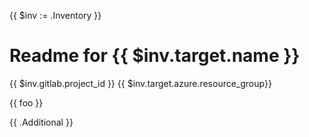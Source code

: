 {{ $inv := .Inventory }}

# Readme for {{ $inv.target.name }}

{{ $inv.gitlab.project_id }}
{{ $inv.target.azure.resource_group}}

{{ foo }}

{{ .Additional }}

